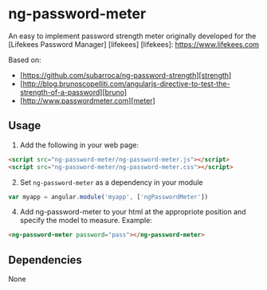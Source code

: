 # ng-password-meter
An easy to implement password strength meter originally developed for the 
[Lifekees Password Manager] [lifekees]
[lifekees]: https://www.lifekees.com

Based on:

*	[https://github.com/subarroca/ng-password-strength][strength]
*	[http://blog.brunoscopelliti.com/angularjs-directive-to-test-the-strength-of-a-password][bruno]
*	[http://www.passwordmeter.com][meter]

  [strength]: https://github.com/subarroca/ng-password-strength 
  [bruno]: http://blog.brunoscopelliti.com/angularjs-directive-to-test-the-strength-of-a-password
  [meter]: http://www.passwordmeter.com

## Usage
1. Add the following in your web page:

  ```html
  <script src="ng-password-meter/ng-password-meter.js"></script>
  <script src="ng-password-meter/ng-password-meter.css"></script>
  ```

2. Set `ng-password-meter` as a dependency in your module
  ```javascript
  var myapp = angular.module('myapp', ['ngPasswordMeter'])
  ```

4. Add ng-password-meter to your html at the appropriote position and specify the model to measure. Example:
  ```html
  <ng-password-meter password="pass"></ng-password-meter>
  ```

## Dependencies
None

